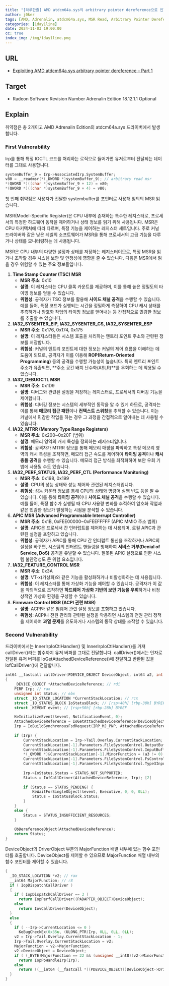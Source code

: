 ```yaml
---
title: "[하루한줄] AMD atdcm64a.sys의 arbitrary pointer dereference으로 인한 LPE 취약점"
author: j0ker
tags: [AMD, Adrenalin, atdcm64a.sys, MSR Read, Arbitrary Pointer Dereference, j0ker]
categories: [1day1line]
date: 2024-11-03 19:00:00
cc: true
index_img: /img/1day1line.png
---
```


## URL

- [Exploiting AMD atdcm64a.sys arbitrary pointer dereference – Part 1](https://security.humanativaspa.it/exploiting-amd-atdcm64a-sys-arbitrary-pointer-dereference-part-1/)

## Target

- Radeon Software Revision Number Adrenalin Edition 18.12.1.1 Optional

## Explain

취약점은 총 2개이고 AMD Adrenalin Edition의 atdcm64a.sys 드라이버에서 발생합니다.

### First Vulnerability

Irp를 통해 특정 IOCTL 코드를 처리하는 로직으로 들어가면 유저로부터 전달되는 데이터를 그대로 사용합니다. 

```c
systemBuffer_9 = Irp->AssociatedIrp.SystemBuffer;
v80 = __readmsr(*(_DWORD *)systemBuffer_9); // arbitrary read msr
*(QWORD *)((char *)systemBuffer_9 + 12) = v80;
*(QWORD *)((char *)systemBuffer_9 + 4) = v80;
```

첫 번째 취약점은 사용자가 전달한 systembuffer를 포인터로 사용해 임의의 MSR 읽습니다.

MSR(Model-Specific Register)은 CPU 내부에 존재하는 특수한 레지스터로, 프로세서의 특정한 하드웨어 동작을 제어하거나 상태 정보를 읽기 위해 사용됩니다. MSR은 CPU 아키텍처에 따라 다르며, 특정 기능을 제어하는 레지스터 세트입니다. 주로 커널 드라이버와 같은 낮은 레벨의 소프트웨어가 MSR을 통해 프로세서의 고급 기능을 다루거나 상태를 모니터링하는 데 사용됩니다.

MSR은 CPU 내부의 다양한 설정과 상태를 저장하는 레지스터이므로, 특정 MSR을 읽거나 조작할 경우 시스템 보안 및 안정성에 영향을 줄 수 있습니다. 다음은 MSR에서 읽을 경우 위험할 수 있는 주요 정보들입니다.

1. **Time Stamp Counter (TSC) MSR**
    - **MSR 주소**: 0x10
    - **설명**: 이 레지스터는 CPU 클록 카운트를 제공하며, 이를 통해 높은 정밀도의 타이밍 정보를 얻을 수 있습니다.
    - **위험성**: 공격자가 TSC 정보를 활용해 **사이드 채널 공격**을 수행할 수 있습니다. 예를 들어, 특정 코드가 실행되는 시간을 정밀하게 측정하여 CPU 캐시 상태를 추측하거나 암호화 작업의 타이밍 정보를 얻어내는 등 간접적으로 민감한 정보를 추출할 수 있습니다.
2. **IA32_SYSENTER_EIP, IA32_SYSENTER_CS, IA32_SYSENTER_ESP**
    - **MSR 주소**: 0x176, 0x174, 0x175
    - **설명**: 이 레지스터들은 시스템 호출을 처리하는 엔트리 포인트 주소와 관련된 정보를 저장합니다.
    - **위험성**: 커널의 엔트리 포인트에 대한 정보는 커널의 제어 흐름을 이해하는 데 도움이 되므로, 공격자가 이를 이용해 **ROP(Return-Oriented Programming)** 등의 공격을 수행할 가능성이 높습니다. 특히 엔트리 포인트 주소가 유출되면, **주소 공간 배치 난수화(ASLR)**를 우회하는 데 악용될 수 있습니다.
3. **IA32_DEBUGCTL MSR**
    - **MSR 주소**: 0x1D9
    - **설명**: 디버그와 관련된 설정을 저장하는 레지스터로, 프로세서의 디버깅 기능을 제어합니다.
    - **위험성**: 디버깅 정보는 시스템의 세부적인 동작을 알 수 있게 하므로, 공격자는 이를 통해 **메모리 접근 패턴**이나 **컨텍스트 스위칭**을 추적할 수 있습니다. 이는 커널에서 민감한 작업을 하는 경우 그 과정을 간접적으로 알아내는 데 사용될 수 있습니다.
4. **IA32_MTRR (Memory Type Range Registers)**
    - **MSR 주소**: 0x200~0x20F (범위)
    - **설명**: 메모리 영역의 캐시 특성을 정의하는 레지스터입니다.
    - **위험성**: 공격자가 MTRR 정보를 통해 메모리 매핑을 파악하고 특정 메모리 영역의 캐시 특성을 조작하면, 메모리 접근 속도를 제어하여 **타이밍 공격**이나 **캐시 충돌 공격**을 수행할 수 있습니다. 메모리 접근 방식을 최적화하여 보안 우회 기법에 사용될 수도 있습니다.
5. **IA32_PERF_STATUS, IA32_PERF_CTL (Performance Monitoring)**
    - **MSR 주소**: 0x198, 0x199
    - **설명**: CPU의 성능 상태와 성능 제어와 관련된 레지스터입니다.
    - **위험성**: 성능 카운터 정보를 통해 CPU의 상태와 명령어 실행 빈도 등을 알 수 있습니다. 이를 통해 **타이밍 공격**이나 **사이드 채널 공격**을 수행할 수 있습니다. 예를 들어, 특정 함수가 실행될 때 CPU 사용량 변화를 추적하여 암호화 작업과 같은 민감한 정보가 발생하는 시점을 분석할 수 있습니다.
6. **APIC MSR (Advanced Programmable Interrupt Controller)**
    - **MSR 주소**: 0x1B, 0xFEE00000~0xFEEFFFFF (APIC MMIO 주소 범위)
    - **설명**: APIC은 프로세서 간 인터럽트를 제어하는 데 사용되며, 로컬 APIC과 관련된 설정을 포함하고 있습니다.
    - **위험성**: 공격자가 APIC를 통해 CPU 간 인터럽트 통신을 조작하거나 APIC의 설정을 바꾸면, 시스템의 인터럽트 핸들링을 방해하여 **서비스 거부(Denial of Service, DoS)** 공격을 유발할 수 있습니다. 잘못된 APIC 설정으로 인한 시스템 불안정성도 큰 위험 요소입니다.
7. **IA32_FEATURE_CONTROL MSR**
    - **MSR 주소**: 0x3A
    - **설명**: VT-x(가상화)와 같은 기능을 활성화하거나 비활성화하는 데 사용됩니다.
    - **위험성**: 이 레지스터를 통해 가상화 기능을 제어할 수 있습니다. 공격자가 이 값을 악의적으로 조작하면 **하드웨어 가상화 기반의 보안 기능을 우회**하거나 비정상적인 가상화 환경을 구성할 수 있습니다.
8. **Firmware Control MSR (ACPI 관련 MSR)**
    - **설명**: ACPI와 같은 펌웨어 관련 설정 정보를 포함하고 있습니다.
    - **위험성**: ACPI나 전원 관리와 관련된 설정을 악용하면 시스템의 전원 관리 정책을 제어하여 **과열 문제**를 유도하거나 시스템의 동작 상태를 조작할 수 있습니다.

### Second Vulnerability

드라이버에서는 InnerIrpIoCtlHandler() 및 InnerIrpIoCtlHandler()를 거져 callDriver()라는 함수까지 유저 버퍼를 그대로 전달합니다. callDriver()에서는 인자로 전달된 유저 버퍼를 IoGetAttachedDeviceReference()에 전달하고 반환된 값을 IofCallDriver()에 전달합니다.

```c
int64 __fastcall callDriver(PDEVICE_OBJECT DeviceObject, int64 a2, int a3, UNICODE_STRING *a4, int a5, int a6)
{
    _DEVICE_OBJECT *AttachedDeviceReference; // rdi
    PIRP Irp; // rax
    unsigned int Status; // ebx
    struct _IO_STACK_LOCATION *CurrentStackLocation; // rcx
    struct _IO_STATUS_BLOCK IoStatusBlock; // [rsp+40h] [rbp-38h] BYREF
    struct _KEVENT event; // [rsp+50h] [rbp-28h] BYREF

    KeInitializeEvent(&event, NotificationEvent, 0);
    AttachedDeviceReference = IoGetAttachedDeviceReference(DeviceObject); [1]
    Irp = IoBuildSynchronousFsdRequest(IRP_MJ_PNP, AttachedDeviceReference, 0LL, 0, 0LL, &event, &IoStatusBlock);
    
    if (Irp) {
        CurrentStackLocation = Irp->Tail.Overlay.CurrentStackLocation;
        CurrentStackLocation[-1].Parameters.FileSystemControl.OutputBufferLength = 0;
        CurrentStackLocation[-1].Parameters.FileSystemControl.InputBufferLength = a4;
        *(_QWORD *)&CurrentStackLocation[-1].MinorFunction = (a3 != 0) + 15;
        CurrentStackLocation[-1].Parameters.FileSystemControl.FsControlCode = a5;
        CurrentStackLocation[-1].Parameters.FileSystemControl.Type3InputBuffer = a6;
        
        Irp->IoStatus.Status = STATUS_NOT_SUPPORTED;
        Status = IofCallDriver(AttachedDeviceReference, Irp); [2]
        
        if (Status == STATUS_PENDING) {
            KeWaitForSingleObject(&event, Executive, 0, 0, 0LL);
            Status = IoStatusBlock.Status;
        }
    }
    else {
        Status = STATUS_INSUFFICIENT_RESOURCES;
    }
    
    ObDereferenceObject(AttachedDeviceReference);
    return Status;
}
```

 DeviceObject의 DriverObject 부분의 MajorFunction 배열 내부에 있는 함수 포인터를 호출합니다. DeviceObject를 제어할 수 있으므로 MajorFunction 배열 내부의 함수 포인터를 제어할 수 있습니다.

```c
{
  _IO_STACK_LOCATION *v2; // rax
  __int64 MajorFunction; // r8
  if ( IopDispatchCallDriver )
  {
    if ( IopDispatchCallDriver == 3 )
      return IopPerfCallDriver((PADAPTER_OBJECT)DeviceObject);
    else
      return IovCallDriver(DeviceObject);
  }
  else
  {
    if ( --Irp->CurrentLocation <= 0 )
      KeBugCheckEx(0x35u, (ULONG_PTR)Irp, 0LL, 0LL, 0LL);
    v2 = Irp->Tail.Overlay.CurrentStackLocation - 1;
    Irp->Tail.Overlay.CurrentStackLocation = v2;
    MajorFunction = v2->MajorFunction;
    v2->DeviceObject = DeviceObject;
    if ( (_BYTE)MajorFunction == 22 && (unsigned __int8)(v2->MinorFunction - 2) <= 1u )
      return IopPoHandleIrp(Irp);
    else
      return ((__int64 (__fastcall *)(PDEVICE_OBJECT))DeviceObject->DriverObject->MajorFunction[MajorFunction])(DeviceObject); [3]
  }
}

```